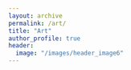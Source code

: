 ```yaml
---
layout: archive
permalink: /art/
title: "Art"
author_profile: true
header:
  image: "/images/header_image6"
---
```

